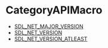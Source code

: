 # CategoryAPIMacro

<!-- DO NOT HAND-EDIT CATEGORY LISTS, THEY ARE AUTOGENERATED AND WILL BE OVERWRITTEN, BASED ON TAGS IN INDIVIDUAL PAGE FOOTERS. EDIT THOSE INSTEAD. -->
<!-- BEGIN CATEGORY LIST -->
- [SDL_NET_MAJOR_VERSION](SDL_NET_MAJOR_VERSION)
- [SDL_NET_VERSION](SDL_NET_VERSION)
- [SDL_NET_VERSION_ATLEAST](SDL_NET_VERSION_ATLEAST)
<!-- END CATEGORY LIST -->

